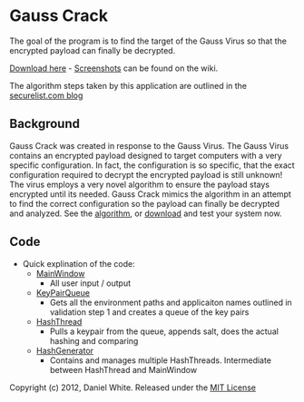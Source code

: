 # Gauss Crack

The goal of the program is to find the target of the Gauss Virus so that the encrypted payload can finally be decrypted.

[Download here](https://github.com/downloads/lightswitch05/gaussCrack/GaussCheck.zip) - [Screenshots](https://github.com/lightswitch05/gaussCrack/wiki) can be found on the wiki.

The algorithm steps taken by this application are outlined in the [securelist.com blog](https://www.securelist.com/en/blog/208193781/The_Mystery_of_the_Encrypted_Gauss_Payload)

## Background

Gauss Crack was created in response to the Gauss Virus. The Gauss Virus contains an encrypted payload designed to target computers with a very specific configuration. In fact, the configuration is so specific, that the exact configuration required to decrypt the encrypted payload is still unknown! The virus employs a very novel algorithm to ensure the payload stays encrypted until its needed. Gauss Crack mimics the algorithm in an attempt to find the correct configuration so the payload can finally be decrypted and analyzed. See the [algorithm](https://www.securelist.com/en/blog/208193781/The_Mystery_of_the_Encrypted_Gauss_Payload), or [download](https://github.com/downloads/lightswitch05/gaussCrack/GaussCheck.zip) and test your system now.

## Code
* Quick explination of the code:
    * [MainWindow](https://github.com/lightswitch05/gaussCrack/blob/master/application/gaussCrack/mainwindow.cpp)
        * All user input / output
    * [KeyPairQueue](https://github.com/lightswitch05/gaussCrack/blob/master/application/gaussCrack/keypairqueue.cpp)
        * Gets all the environment paths and applicaiton names outlined in validation step 1 and creates a queue of the key pairs
    * [HashThread](https://github.com/lightswitch05/gaussCrack/blob/master/application/gaussCrack/hashthread.cpp)
        * Pulls a keypair from the queue, appends salt, does the actual hashing and comparing
    * [HashGenerator](https://github.com/lightswitch05/gaussCrack/blob/master/application/gaussCrack/hashgenerator.cpp)
        * Contains and manages multiple HashThreads. Intermediate between HashThread and MainWindow


Copyright (c) 2012, Daniel White. Released under the [MIT License](https://github.com/lightswitch05/gaussCrack/blob/master/MIT-LICENSE)
